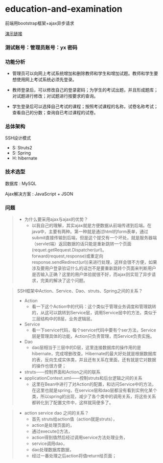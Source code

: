 # education-and-examination
前端用bootstrap框架+ajax异步请求

[演示链接](http://www.xidabadminton.top:8080/OnlineTest_6/index.jsp)

### 测试账号：管理员账号：yx   密码

### 功能分析

- 管理员可以向网上考试系统增加和删除教师和学生和增加试题。教师和学生要想使用网上考试系统必须先登录。

- 教师登录后，可以修改自己的登录密码；为学生的考试出题，并且形成题库；对试题进行修改；对试题进行按要求的查询。

- 学生登录后可以选择自己考试的课程；按照考试课程的名称，试卷名称考试；查看自己的分数；查询自已考过课程的试卷。

### 总体架构

SSH设计模式

- S: Struts2
- S: Spring
- H: hibernate

### 技术选型

数据库 : MySQL

Ajax解决方案 : JavaScript + JSON

### 问题


> - 为什么要采用ajax与ajax的优势？
>    - 以我自己的理解，其实ajax就是方便数据从前端传递到后端。在java中，主要有两种。第一种就是通过html的form表单，通过submit直接传输到后端，但是这个提交有一个坏处，就是服务器端（servlet端）返回数据的话只能是重新跳转一个页面(requet.getRequest.Dispatcher(url)。forward(request,response)或重定向response.sendRedirect(url))来进行处理，这样会很不方便，如果涉及要用户登录验证什么的话岂不是要重新跳转个页面来判断用户是否输入正确？这里的用户体验就很不好，而ajax则实现了异步请求，完美的解决了这个问题。

> SSH框架中Action、Service、Dao、struts、Spring之间的关系？
> - Action
>    - 看一下这个Action中的代码：这个类似于管理业务调度和管理跳转的，从这可以跳转到Service层，调用Service层中的方法，类似于三层结构中的B层，业务逻辑层。
> - Service
>    - 看一下service代码，每个service代码中要有个ser方法，Service层是管理具体的功能，Action只负责管理，而Service负责实施。
> - Dao
>    - dao层相当于三层中的D层，这里连接数据库的操作用的是hibernate，完成增删改查。Hibernate的最大好处就是根据数据库的表，反向生成实体类，并且还有关系在里面，还有就是它对数据的操作也很方便；
> - struts——控制界面和Action之间的联系
> - applicationContext.xml——控制struts和后台逻辑之间的关系
>    - 这里在Bean中进行了对Action的配置，和访问Service中的方法，在这里也就是spring，在service层和dao层都没有看到实例化某个类，所以spring的出现，减少了各个类中的调用关系，将这些关系都转化到了配置文件中，这样就简便多了。

> - action service dao 之间的关系？
>    - 首先 struts给action值（action就是struts），
>    - action是处理页面的，
>    - 通过execute()方法，
>    - action得到值然后经过调用service方法处理业务，
>    - service调用dao，
>    - dao处理数据库数据，
>    - 经过一番处理之后action将值return给页面；


